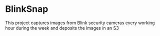 # BlinkSnap
This project captures images from Blink security cameras every working hour during the week and deposits the images in an S3

